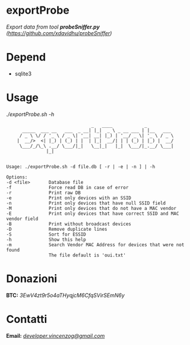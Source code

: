 # exportProbe
*Export data from tool **probeSniffer.py** (https://github.com/xdavidhu/probeSniffer)*

# Depend

- sqlite3

# Usage

*./exportProbe.sh -h*

```
                                _   ____            _          
      _____  ___ __   ___  _ __| |_|  _ \ _ __ ___ | |__   ___ 
     / _ \ \/ / '_ \ / _ \| '__| __| |_) | '__/ _ \| '_ \ / _ \
    |  __/>  <| |_) | (_) | |  | |_|  __/| | | (_) | |_) |  __/
     \___/_/\_\ .__/ \___/|_|   \__|_|   |_|  \___/|_.__/ \___|
               |_|


Usage: ./exportProbe.sh -d file.db [ -r | -e | -n ] | -h

Options:
-d <file>       Database file
-f              Force read DB in case of error
-r              Print raw DB
-e              Print only devices with an SSID
-n              Print only devices that have null SSID field
-M              Print only devices that do not have a MAC vendor
-E              Print only devices that have correct SSID and MAC vendor field
-B              Print without broadcast devices
-D              Remove duplicate lines
-S              Sort for ESSID
-h              Show this help
-m              Search Vendor MAC Address for devices that were not found
                The file default is 'oui.txt'
```

# Donazioni

**BTC:** *3EwV4zt9r5o4aTHyqjcM6CfqSVirSEmN6y*

# Contatti

**Email:** *developer.vincenzog@gmail.com*
